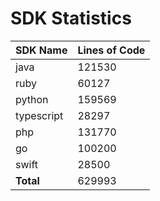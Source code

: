 # SDK Statistics

| SDK Name | Lines of Code |
| -------- | ------------- |
| java | 121530 |
| ruby | 60127 |
| python | 159569 |
| typescript | 28297 |
| php | 131770 |
| go | 100200 |
| swift | 28500 |
| **Total** | 629993 |
